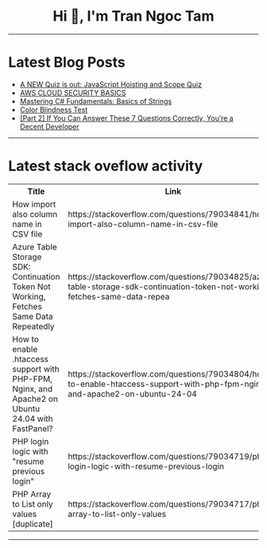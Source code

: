<h1 align="center">Hi 👋, I'm Tran Ngoc Tam</h1>

---

# Latest Blog Posts 
<!-- BLOG-POST-LIST:START -->
- [A NEW Quiz is out: JavaScript Hoisting and Scope Quiz](https://dev.to/areeb_anwar_813df06ee1124/a-new-quiz-is-out-javascript-hoisting-and-scope-quiz-5972)
- [AWS CLOUD SECURITY BASICS](https://dev.to/omodan/aws-cloud-security-basics-ea3)
- [Mastering C# Fundamentals: Basics of Strings](https://dev.to/moh_moh701/mastering-c-fundamentals-basics-of-strings-4622)
- [Color Blindness Test](https://dev.to/babar_ali/color-blindness-test-al7)
- [[Part 2] If You Can Answer These 7 Questions Correctly, You’re a Decent Developer](https://dev.to/ssukhpinder/part-2-if-you-can-answer-these-7-questions-correctly-youre-a-decent-developer-3662)
<!-- BLOG-POST-LIST:END -->

---

# Latest stack oveflow activity
<table>
  <tr><th>Title</th><th>Link</th></tr>
  <!-- STACKOVERFLOW:START --><tr><td>How import also column name in CSV file</td><td>https://stackoverflow.com/questions/79034841/how-import-also-column-name-in-csv-file</td></tr><tr><td>Azure Table Storage SDK: Continuation Token Not Working, Fetches Same Data Repeatedly</td><td>https://stackoverflow.com/questions/79034825/azure-table-storage-sdk-continuation-token-not-working-fetches-same-data-repea</td></tr><tr><td>How to enable .htaccess support with PHP-FPM, Nginx, and Apache2 on Ubuntu 24.04 with FastPanel?</td><td>https://stackoverflow.com/questions/79034804/how-to-enable-htaccess-support-with-php-fpm-nginx-and-apache2-on-ubuntu-24-04</td></tr><tr><td>PHP login logic with &quot;resume previous login&quot;</td><td>https://stackoverflow.com/questions/79034719/php-login-logic-with-resume-previous-login</td></tr><tr><td>PHP Array to List only values [duplicate]</td><td>https://stackoverflow.com/questions/79034717/php-array-to-list-only-values</td></tr><!-- STACKOVERFLOW:END -->
</table>

---


